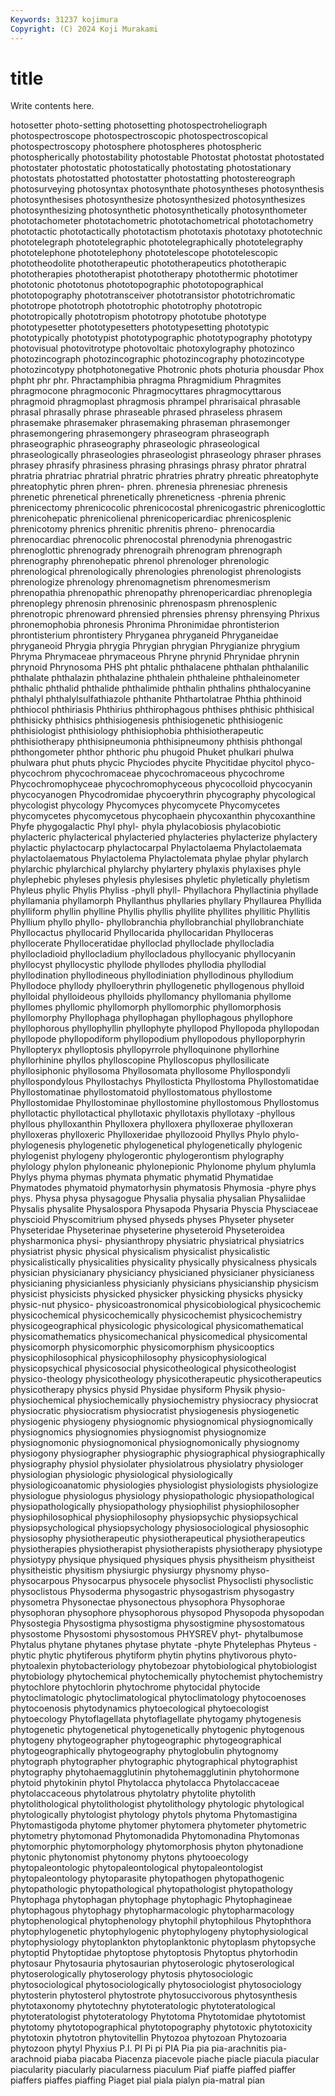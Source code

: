 ```yaml
---
Keywords: 31237 kojimura
Copyright: (C) 2024 Koji Murakami
---
```


# title

Write contents here.



hotosetter photo-setting photosetting photospectroheliograph photospectroscope photospectroscopic photospectroscopical photospectroscopy photosphere
photospheres photospheric photospherically photostability photostable Photostat photostat photostated photostater photostatic
photostatically photostating photostationary photostats photostatted photostatter photostatting photostereograph photosurveying photosyntax
photosynthate photosyntheses photosynthesis photosynthesises photosynthesize photosynthesized photosynthesizes photosynthesizing photosynthetic photosynthetically
photosynthometer phototachometer phototachometric phototachometrical phototachometry phototactic phototactically phototactism phototaxis phototaxy
phototechnic phototelegraph phototelegraphic phototelegraphically phototelegraphy phototelephone phototelephony phototelescope phototelescopic phototheodolite
phototherapeutic phototherapeutics phototherapic phototherapies phototherapist phototherapy photothermic phototimer phototonic phototonus
phototopographic phototopographical phototopography phototransceiver phototransistor phototrichromatic phototrope phototroph phototrophic phototrophy
phototropic phototropically phototropism phototropy phototube phototype phototypesetter phototypesetters phototypesetting phototypic
phototypically phototypist phototypographic phototypography phototypy photovisual photovitrotype photovoltaic photoxylography photozinco
photozincograph photozincographic photozincography photozincotype photozincotypy photphotonegative Photronic phots photuria phousdar
Phox phpht phr phr. Phractamphibia phragma Phragmidium Phragmites phragmocone phragmoconic
Phragmocyttares phragmocyttarous phragmoid phragmoplast phragmosis phrampel phrarisaical phrasable phrasal phrasally
phrase phraseable phrased phraseless phrasem phrasemake phrasemaker phrasemaking phraseman phrasemonger
phrasemongering phrasemongery phraseogram phraseograph phraseographic phraseography phraseologic phraseological phraseologically phraseologies
phraseologist phraseology phraser phrases phrasey phrasify phrasiness phrasing phrasings phrasy
phrator phratral phratria phratriac phratrial phratric phratries phratry phreatic phreatophyte
phreatophytic phren phren- phren. phrenesia phrenesiac phrenesis phrenetic phrenetical phrenetically
phreneticness -phrenia phrenic phrenicectomy phrenicocolic phrenicocostal phrenicogastric phrenicoglottic phrenicohepatic phrenicolienal
phrenicopericardiac phrenicosplenic phrenicotomy phrenics phrenitic phrenitis phreno- phrenocardia phrenocardiac phrenocolic
phrenocostal phrenodynia phrenogastric phrenoglottic phrenogrady phrenograih phrenogram phrenograph phrenography phrenohepatic
phrenol phrenologer phrenologic phrenological phrenologically phrenologies phrenologist phrenologists phrenologize phrenology
phrenomagnetism phrenomesmerism phrenopathia phrenopathic phrenopathy phrenopericardiac phrenoplegia phrenoplegy phrenosin phrenosinic
phrenospasm phrenosplenic phrenotropic phrenoward phrensied phrensies phrensy phrensying Phrixus phronemophobia
phronesis Phronima Phronimidae phrontisterion phrontisterium phrontistery Phryganea phryganeid Phryganeidae phryganeoid
Phrygia phrygia Phrygian phrygian Phrygianize phrygium Phryma Phrymaceae phrymaceous Phryne
phrynid Phrynidae phrynin phrynoid Phrynosoma PHS pht phtalic phthalacene phthalan
phthalanilic phthalate phthalazin phthalazine phthalein phthaleine phthaleinometer phthalic phthalid phthalide
phthalimide phthalin phthalins phthalocyanine phthalyl phthalylsulfathiazole phthanite Phthartolatrae Phthia phthinoid
phthiocol phthiriasis Phthirius phthirophagous phthises phthisic phthisical phthisicky phthisics phthisiogenesis
phthisiogenetic phthisiogenic phthisiologist phthisiology phthisiophobia phthisiotherapeutic phthisiotherapy phthisipneumonia phthisipneumony phthisis
phthongal phthongometer phthor phthoric phu phugoid Phuket phulkari phulwa phulwara
phut phuts phycic Phyciodes phycite Phycitidae phycitol phyco- phycochrom phycochromaceae
phycochromaceous phycochrome Phycochromophyceae phycochromophyceous phycocolloid phycocyanin phycocyanogen Phycodromidae phycoerythrin phycography
phycological phycologist phycology Phycomyces phycomycete Phycomycetes phycomycetes phycomycetous phycophaein phycoxanthin
phycoxanthine Phyfe phygogalactic Phyl phyl- phyla phylacobiosis phylacobiotic phylacteric phylacterical
phylacteried phylacteries phylacterize phylactery phylactic phylactocarp phylactocarpal Phylactolaema Phylactolaemata phylactolaematous
Phylactolema Phylactolemata phylae phylar phylarch phylarchic phylarchical phylarchy phylartery phylaxis
phylaxises phyle phylephebic phyleses phylesis phylesises phyletic phyletically phyletism Phyleus
phylic Phylis Phyliss -phyll phyll- Phyllachora Phyllactinia phyllade phyllamania phyllamorph
Phyllanthus phyllaries phyllary Phyllaurea Phyllida phylliform phyllin phylline Phyllis phyllis
phyllite phyllites phyllitic Phyllitis Phyllium phyllo phyllo- phyllobranchia phyllobranchial phyllobranchiate
Phyllocactus phyllocarid Phyllocarida phyllocaridan Phylloceras phyllocerate Phylloceratidae phylloclad phylloclade phyllocladia
phyllocladioid phyllocladium phyllocladous phyllocyanic phyllocyanin phyllocyst phyllocystic phyllode phyllodes phyllodia
phyllodial phyllodination phyllodineous phyllodiniation phyllodinous phyllodium Phyllodoce phyllody phylloerythrin phyllogenetic
phyllogenous phylloid phylloidal phylloideous phylloids phyllomancy phyllomania phyllome phyllomes phyllomic
phyllomorph phyllomorphic phyllomorphosis phyllomorphy Phyllophaga phyllophagan phyllophagous phyllophore phyllophorous phyllophyllin
phyllophyte phyllopod Phyllopoda phyllopodan phyllopode phyllopodiform phyllopodium phyllopodous phylloporphyrin Phyllopteryx
phylloptosis phyllopyrrole phylloquinone phyllorhine phyllorhinine phyllos phylloscopine Phylloscopus phyllosilicate phyllosiphonic
phyllosoma Phyllosomata phyllosome Phyllospondyli phyllospondylous Phyllostachys Phyllosticta Phyllostoma Phyllostomatidae Phyllostomatinae
phyllostomatoid phyllostomatous phyllostome Phyllostomidae Phyllostominae phyllostomine phyllostomous Phyllostomus phyllotactic phyllotactical
phyllotaxic phyllotaxis phyllotaxy -phyllous phyllous phylloxanthin Phylloxera phylloxera phylloxerae phylloxeran
phylloxeras phylloxeric Phylloxeridae phyllozooid Phyllys Phylo phylo- phylogenesis phylogenetic phylogenetical
phylogenetically phylogenic phylogenist phylogeny phylogerontic phylogerontism phylography phylology phylon phyloneanic
phylonepionic Phylonome phylum phylumla Phylys phyma phymas phymata phymatic phymatid
Phymatidae Phymatodes phymatoid phymatorhysin phymatosis Phymosia -phyre phys phys. Physa
physa physagogue Physalia physalia physalian Physaliidae Physalis physalite Physalospora Physapoda
Physaria Physcia Physciaceae physcioid Physcomitrium physed physeds physes Physeter physeter
Physeteridae Physeterinae physeterine physeteroid Physeteroidea physharmonica physi- physianthropy physiatric physiatrical
physiatrics physiatrist physic physical physicalism physicalist physicalistic physicalistically physicalities physicality
physically physicalness physicals physician physicianary physiciancy physicianed physicianer physicianess physicianing
physicianless physicianly physicians physicianship physicism physicist physicists physicked physicker physicking
physicks physicky physic-nut physico- physicoastronomical physicobiological physicochemic physicochemical physicochemically physicochemist
physicochemistry physicogeographical physicologic physicological physicomathematical physicomathematics physicomechanical physicomedical physicomental physicomorph
physicomorphic physicomorphism physicooptics physicophilosophical physicophilosophy physicophysiological physicopsychical physicosocial physicotheological physicotheologist
physico-theology physicotheology physicotherapeutic physicotherapeutics physicotherapy physics physid Physidae physiform Physik
physio- physiochemical physiochemically physiochemistry physiocracy physiocrat physiocratic physiocratism physiocratist physiogenesis
physiogenetic physiogenic physiogeny physiognomic physiognomical physiognomically physiognomics physiognomies physiognomist physiognomize
physiognomonic physiognomonical physiognomonically physiognomy physiogony physiographer physiographic physiographical physiographically physiography
physiol physiolater physiolatrous physiolatry physiologer physiologian physiologic physiological physiologically physiologicoanatomic
physiologies physiologist physiologists physiologize physiologue physiologus physiology physiopathologic physiopathological physiopathologically
physiopathology physiophilist physiophilosopher physiophilosophical physiophilosophy physiopsychic physiopsychical physiopsychological physiopsychology physiosociological
physiosophic physiosophy physiotherapeutic physiotherapeutical physiotherapeutics physiotherapies physiotherapist physiotherapists physiotherapy physiotype
physiotypy physique physiqued physiques physis physitheism physitheist physitheistic physitism physiurgic
physiurgy physnomy physo- physocarpous Physocarpus physocele physoclist Physoclisti physoclistic physoclistous
Physoderma physogastric physogastrism physogastry physometra Physonectae physonectous physophora Physophorae physophoran
physophore physophorous physopod Physopoda physopodan Physostegia Physostigma physostigma physostigmine physostomatous
physostome Physostomi physostomous PHYSREV phyt- phytalbumose Phytalus phytane phytanes phytase
phytate -phyte Phytelephas Phyteus -phytic phytic phytiferous phytiform phytin phytins
phytivorous phyto- phytoalexin phytobacteriology phytobezoar phytobiological phytobiologist phytobiology phytochemical phytochemically
phytochemist phytochemistry phytochlore phytochlorin phytochrome phytocidal phytocide phytoclimatologic phytoclimatological phytoclimatology
phytocoenoses phytocoenosis phytodynamics phytoecological phytoecologist phytoecology Phytoflagellata phytoflagellate phytogamy phytogenesis
phytogenetic phytogenetical phytogenetically phytogenic phytogenous phytogeny phytogeographer phytogeographic phytogeographical phytogeographically
phytogeography phytoglobulin phytognomy phytograph phytographer phytographic phytographical phytographist phytography phytohaemagglutinin
phytohemagglutinin phytohormone phytoid phytokinin phytol Phytolacca phytolacca Phytolaccaceae phytolaccaceous phytolatrous
phytolatry phytolite phytolith phytolithological phytolithologist phytolithology phytologic phytological phytologically phytologist
phytology phytols phytoma Phytomastigina Phytomastigoda phytome phytomer phytomera phytometer phytometric
phytometry phytomonad Phytomonadida Phytomonadina Phytomonas phytomorphic phytomorphology phytomorphosis phyton phytonadione
phytonic phytonomist phytonomy phytons phytooecology phytopaleontologic phytopaleontological phytopaleontologist phytopaleontology phytoparasite
phytopathogen phytopathogenic phytopathologic phytopathological phytopathologist phytopathology Phytophaga phytophagan phytophage phytophagic
Phytophagineae phytophagous phytophagy phytopharmacologic phytopharmacology phytophenological phytophenology phytophil phytophilous Phytophthora
phytophylogenetic phytophylogenic phytophylogeny phytophysiological phytophysiology phytoplankton phytoplanktonic phytoplasm phytopsyche phytoptid
Phytoptidae phytoptose phytoptosis Phytoptus phytorhodin phytosaur Phytosauria phytosaurian phytoserologic phytoserological
phytoserologically phytoserology phytosis phytosociologic phytosociological phytosociologically phytosociologist phytosociology phytosterin phytosterol
phytostrote phytosuccivorous phytosynthesis phytotaxonomy phytotechny phytoteratologic phytoteratological phytoteratologist phytoteratology Phytotoma
Phytotomidae phytotomist phytotomy phytotopographical phytotopography phytotoxic phytotoxicity phytotoxin phytotron phytovitellin
Phytozoa phytozoan Phytozoaria phytozoon phytyl Phyxius P.I. PI Pi pi
PIA Pia pia pia-arachnitis pia-arachnoid piaba piacaba Piacenza piacevole piache
piacle piacula piacular piacularity piacularly piacularness piaculum Piaf piaffe piaffed
piaffer piaffers piaffes piaffing Piaget pial piala pialyn pia-matral pian
